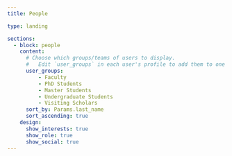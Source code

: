 ```yaml
---
title: People

type: landing

sections:
  - block: people
    content:
      # Choose which groups/teams of users to display.
      #   Edit `user_groups` in each user's profile to add them to one or more of these groups.
      user_groups:
          - Faculty
          - PhD Students
          - Master Students
          - Undergraduate Students
          - Visiting Scholars
      sort_by: Params.last_name
      sort_ascending: true
    design:
      show_interests: true
      show_role: true
      show_social: true
---
```


